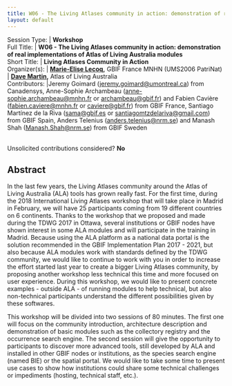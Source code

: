 ```yaml
---
title: W06 - The Living Atlases community in action: demonstration of real implementations of Atlas of Living Australia modules
layout: default
---
```



Session Type: | **Workshop**  
Full Title:   | **W06 - The Living Atlases community in action: demonstration of real implementations of Atlas of Living Australia modules**  
Short Title:  | **Living Atlases Community in Action**  
Organizer(s): | **[Marie-Elise Lecoq](mailto:melecoq@gbif.fr),** GBIF France MNHN (UMS2006 PatriNat)  
              | **[Dave Martin](mailto:David.Martin@csiro.au),** Atlas of Living Australia  
Contributors: |Jeremy Goimard (jeremy.goimard@umontreal.ca) from Canadensys, Anne-Sophie Archambeau (anne-sophie.archambeau@mnhn.fr or archambeau@gbif.fr) and Fabien Cavière (fabien.caviere@mnhn.fr or caviere@gbif.fr) from GBIF France, Santiago Martínez de la Riva (sama@gbif.es or santiagomtzdelariva@gmail.com) from GBIF Spain, Anders Telenius (anders.telenius@nrm.se) and Manash Shah (Manash.Shah@nrm.se) from GBIF Sweden  


<p><br />Unsolicited contributions considered?  <strong>No</strong></p>  

<!--
**How many 80-minute sessions are you requesting?** 2
Technical Requirements: | No
-->  

## Abstract  

 In the last few years, the Living Atlases community around the Atlas of Living Australia (ALA) tools has grown really fast. For the first time, during the 2018 International Living Atlases workshop that will take place in Madrid in February, we will have 25 participants coming from 19 different countries on 6 continents. Thanks to the workshop that we proposed and made during the TDWG 2017 in Ottawa, several institutions or GBIF nodes have shown interest in some ALA modules and will participate in the training in Madrid.  Because using the ALA platform as a national data portal is the solution recommended in the GBIF Implementation Plan 2017 - 2021, but also because ALA modules work with standards defined by the TDWG community, we would like to continue to work with you in order to increase the effort started last year to create a bigger Living Atlases community, by proposing another workshop less technical this time and more focused on user experience.  During this workshop, we would like to present concrete examples - outside ALA - of running modules to help technical, but also non-technical participants understand the different possibilities given by these softwares.

 

This workshop will be divided into two sessions of 80 minutes. The first one will focus on the community introduction, architecture description and demonstration of basic modules such as the collectory registry and the occurrence search engine. The second session will give the opportunity to participants to discover more advanced tools, still developed by ALA and installed in other GBIF nodes or institutions, as the species search engine (named BIE) or the spatial portal. We would like to take some time to present use cases to show how institutions could share some technical challenges or impediments (hosting, technical staff, etc.).

